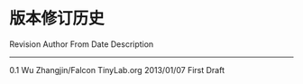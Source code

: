# 版本修订历史

Revision   Author                From         Date         Description
---------  -------------------   -----------  ----------   -----------
   0.1     Wu Zhangjin/Falcon    TinyLab.org  2013/01/07   First Draft
